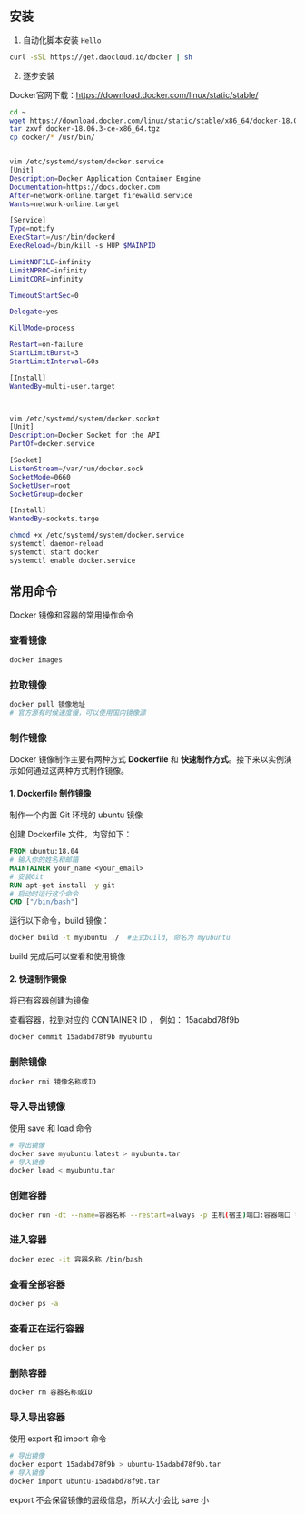 ## 安装

1. 自动化脚本安装 `Hello`

```bash
curl -sSL https://get.daocloud.io/docker | sh
```

2. 逐步安装

Docker官网下载：https://download.docker.com/linux/static/stable/

```bash
cd ~
wget https://download.docker.com/linux/static/stable/x86_64/docker-18.06.3-ce.tgz
tar zxvf docker-18.06.3-ce-x86_64.tgz
cp docker/* /usr/bin/


vim /etc/systemd/system/docker.service
[Unit]
Description=Docker Application Container Engine
Documentation=https://docs.docker.com
After=network-online.target firewalld.service
Wants=network-online.target

[Service]
Type=notify
ExecStart=/usr/bin/dockerd
ExecReload=/bin/kill -s HUP $MAINPID

LimitNOFILE=infinity
LimitNPROC=infinity
LimitCORE=infinity

TimeoutStartSec=0

Delegate=yes

KillMode=process

Restart=on-failure
StartLimitBurst=3
StartLimitInterval=60s

[Install]
WantedBy=multi-user.target



vim /etc/systemd/system/docker.socket
[Unit]
Description=Docker Socket for the API
PartOf=docker.service

[Socket]
ListenStream=/var/run/docker.sock
SocketMode=0660
SocketUser=root
SocketGroup=docker

[Install]
WantedBy=sockets.targe

chmod +x /etc/systemd/system/docker.service
systemctl daemon-reload
systemctl start docker
systemctl enable docker.service
```



## 常用命令

Docker 镜像和容器的常用操作命令

### 查看镜像

```bash
docker images
```

### 拉取镜像

```bash
docker pull 镜像地址
# 官方源有时候速度慢，可以使用国内镜像源
```

### 制作镜像

Docker 镜像制作主要有两种方式 **Dockerfile** 和 **快速制作方式**。接下来以实例演示如何通过这两种方式制作镜像。

#### 1. Dockerfile 制作镜像

制作一个内置 Git 环境的 ubuntu 镜像

创建 Dockerfile 文件，内容如下：

```dockerfile
FROM ubuntu:18.04
# 输入你的姓名和邮箱
MAINTAINER your_name <your_email>
# 安装Git
RUN apt-get install -y git
# 启动时运行这个命令
CMD ["/bin/bash"]
```

运行以下命令，build 镜像：

```bash
docker build -t myubuntu ./  #正式build, 命名为 myubuntu
```

build 完成后可以查看和使用镜像



#### 2. 快速制作镜像

将已有容器创建为镜像

查看容器，找到对应的 CONTAINER ID ， 例如： 15adabd78f9b

```bash
docker commit 15adabd78f9b myubuntu
```



### 删除镜像

```bash
docker rmi 镜像名称或ID
```

### 导入导出镜像

使用 save 和 load 命令

```bash
# 导出镜像
docker save myubuntu:latest > myubuntu.tar
# 导入镜像
docker load < myubuntu.tar
```



### 创建容器

```bash
docker run -dt --name=容器名称 --restart=always -p 主机(宿主)端口:容器端口 镜像名称:版本号
```

### 进入容器

```bash
docker exec -it 容器名称 /bin/bash
```

### 查看全部容器

```bash
docker ps -a
```

### 查看正在运行容器

```bash
docker ps
```

### 删除容器

```bash
docker rm 容器名称或ID
```

### 导入导出容器

使用 export 和 import 命令

```bash
# 导出镜像
docker export 15adabd78f9b > ubuntu-15adabd78f9b.tar
# 导入镜像
docker import ubuntu-15adabd78f9b.tar
```

export 不会保留镜像的层级信息，所以大小会比 save 小

